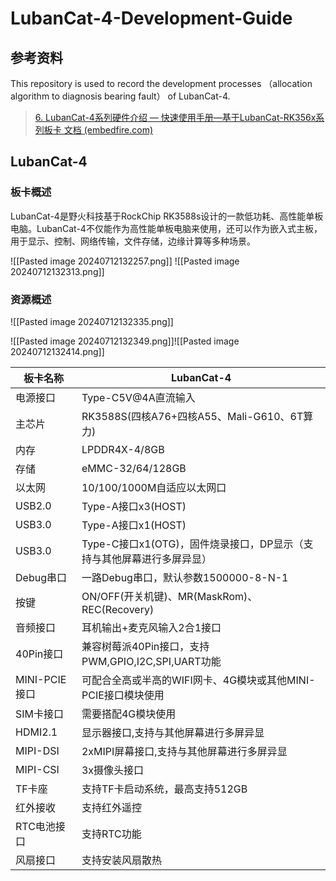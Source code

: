# LubanCat-4-Development-Guide
## 参考资料

This repository is used to record the development processes （allocation algorithm to diagnosis bearing fault） of LubanCat-4. 
>[6. LubanCat-4系列硬件介绍 — 快速使用手册—基于LubanCat-RK356x系列板卡 文档 (embedfire.com)](https://doc.embedfire.com/linux/rk356x/quick_start/zh/latest/quick_start/lubancat/lubancat4.html)

## LubanCat-4

### 板卡概述

LubanCat-4是野火科技基于RockChip RK3588s设计的一款低功耗、高性能单板电脑。LubanCat-4不仅能作为高性能单板电脑来使用，还可以作为嵌入式主板， 用于显示、控制、网络传输，文件存储，边缘计算等多种场景。

![[Pasted image 20240712132257.png]]
![[Pasted image 20240712132313.png]]
### 资源概述

![[Pasted image 20240712132335.png]]

![[Pasted image 20240712132349.png]]![[Pasted image 20240712132414.png]]

| 板卡名称        | LubanCat-4                                 |
| ----------- | ------------------------------------------ |
| 电源接口        | Type-C5V@4A直流输入                            |
| 主芯片         | RK3588S(四核A76+四核A55、Mali-G610、6T算力)        |
| 内存          | LPDDR4X-4/8GB                              |
| 存储          | eMMC-32/64/128GB                           |
| 以太网         | 10/100/1000M自适应以太网口                        |
| USB2.0      | Type-A接口x3(HOST)                           |
| USB3.0      | Type-A接口x1(HOST)                           |
| USB3.0      | Type-C接口x1(OTG)，固件烧录接口，DP显示（支持与其他屏幕进行多屏异显） |
| Debug串口     | 一路Debug串口，默认参数1500000-8-N-1                |
| 按键          | ON/OFF(开关机键)、MR(MaskRom)、REC(Recovery)     |
| 音频接口        | 耳机输出+麦克风输入2合1接口                            |
| 40Pin接口     | 兼容树莓派40Pin接口，支持PWM,GPIO,I2C,SPI,UART功能     |
| MINI-PCIE接口 | 可配合全高或半高的WIFI网卡、4G模块或其他MINI-PCIE接口模块使用     |
| SIM卡接口      | 需要搭配4G模块使用                                 |
| HDMI2.1     | 显示器接口,支持与其他屏幕进行多屏异显                        |
| MIPI-DSI    | 2xMIPI屏幕接口,支持与其他屏幕进行多屏异显                   |
| MIPI-CSI    | 3x摄像头接口                                    |
| TF卡座        | 支持TF卡启动系统，最高支持512GB                        |
| 红外接收        | 支持红外遥控                                     |
| RTC电池接口     | 支持RTC功能                                    |
| 风扇接口        | 支持安装风扇散热                                   |

